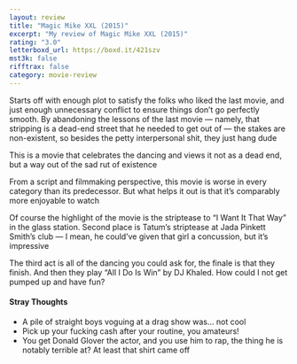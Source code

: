 ```yaml
---
layout: review
title: "Magic Mike XXL (2015)"
excerpt: "My review of Magic Mike XXL (2015)"
rating: "3.0"
letterboxd_url: https://boxd.it/421szv
mst3k: false
rifftrax: false
category: movie-review
---
```


Starts off with enough plot to satisfy the folks who liked the last movie, and just enough unnecessary conflict to ensure things don’t go perfectly smooth. By abandoning the lessons of the last movie — namely, that stripping is a dead-end street that he needed to get out of — the stakes are non-existent, so besides the petty interpersonal shit, they just hang dude

This is a movie that celebrates the dancing and views it not as a dead end, but a way out of the sad rut of existence

From a script and filmmaking perspective, this movie is worse in every category than its predecessor. But what helps it out is that it’s comparably more enjoyable to watch

Of course the highlight of the movie is the striptease to “I Want It That Way” in the glass station. Second place is Tatum’s striptease at Jada Pinkett Smith’s club — I mean, he could’ve given that girl a concussion, but it’s impressive

The third act is all of the dancing you could ask for, the finale is that they finish. And then they play “All I Do Is Win” by DJ Khaled. How could I not get pumped up and have fun?

#### Stray Thoughts

- A pile of straight boys voguing at a drag show was… not cool
- Pick up your fucking cash after your routine, you amateurs!
- You get Donald Glover the actor, and you use him to rap, the thing he is notably terrible at? At least that shirt came off
